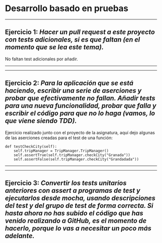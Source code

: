 # Desarrollo basado en pruebas
---
## Ejercicio 1: *Hacer un pull request a este proyecto con tests adicionales, si es que faltan (en el momento que se lea este tema).*

No faltan test adicionales por añadir.

---

---

## Ejercicio 2:  *Para la aplicación que se está haciendo, escribir una serie de aserciones y probar que efectivamente no fallan. Añadir tests para una nueva funcionalidad, probar que falla y escribir el código para que no lo haga (vamos, lo que viene siendo TDD).*

Ejercicio realizado junto con el proyecto de la asignatura, aquí dejo algunas de las aserciones creadas para el test de una función:

~~~
def testCheckCity(self):
    self.tripManager = TripManager.TripManager()
    self.assertTrue(self.tripManager.checkCity("Granada"))
    self.assertFalse(self.tripManager.checkCity("Grandadada"))
~~~

---

---

## Ejercicio 3:  *Convertir los tests unitarios anteriores con assert a programas de test y ejecutarlos desde mocha, usando descripciones del test y del grupo de test de forma correcta. Si hasta ahora no has subido el código que has venido realizando a GitHub, es el momento de hacerlo, porque lo vas a necesitar un poco más adelante.*
